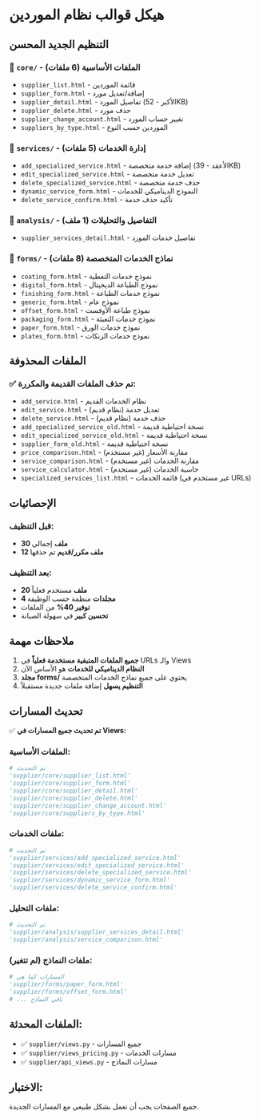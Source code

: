 # هيكل قوالب نظام الموردين

## التنظيم الجديد المحسن

### 📁 `core/` - الملفات الأساسية (6 ملفات)
- `supplier_list.html` - قائمة الموردين
- `supplier_form.html` - إضافة/تعديل مورد  
- `supplier_detail.html` - تفاصيل المورد (الأكبر - 52KB)
- `supplier_delete.html` - حذف مورد
- `supplier_change_account.html` - تغيير حساب المورد
- `suppliers_by_type.html` - الموردين حسب النوع

### 📁 `services/` - إدارة الخدمات (5 ملفات)
- `add_specialized_service.html` - إضافة خدمة متخصصة (الأعقد - 39KB)
- `edit_specialized_service.html` - تعديل خدمة متخصصة
- `delete_specialized_service.html` - حذف خدمة متخصصة
- `dynamic_service_form.html` - النموذج الديناميكي للخدمات
- `delete_service_confirm.html` - تأكيد حذف خدمة

### 📁 `analysis/` - التفاصيل والتحليلات (1 ملف)
- `supplier_services_detail.html` - تفاصيل خدمات المورد

### 📁 `forms/` - نماذج الخدمات المتخصصة (8 ملفات)
- `coating_form.html` - نموذج خدمات التغطية
- `digital_form.html` - نموذج الطباعة الديجيتال
- `finishing_form.html` - نموذج خدمات الطباعة
- `generic_form.html` - نموذج عام
- `offset_form.html` - نموذج طباعة الأوفست
- `packaging_form.html` - نموذج خدمات التعبئة
- `paper_form.html` - نموذج خدمات الورق
- `plates_form.html` - نموذج خدمات الزنكات

## الملفات المحذوفة

### ✅ تم حذف الملفات القديمة والمكررة:
- `add_service.html` - نظام الخدمات القديم
- `edit_service.html` - تعديل خدمة (نظام قديم)
- `delete_service.html` - حذف خدمة (نظام قديم)
- `add_specialized_service_old.html` - نسخة احتياطية قديمة
- `edit_specialized_service_old.html` - نسخة احتياطية قديمة
- `supplier_form_old.html` - نسخة احتياطية قديمة
- `price_comparison.html` - مقارنة الأسعار (غير مستخدم)
- `service_comparison.html` - مقارنة الخدمات (غير مستخدم)
- `service_calculator.html` - حاسبة الخدمات (غير مستخدم)
- `specialized_services_list.html` - قائمة الخدمات (غير مستخدم في URLs)

## الإحصائيات

### قبل التنظيف:
- **30 ملف** إجمالي
- **12 ملف مكرر/قديم** تم حذفها

### بعد التنظيف:
- **20 ملف** مستخدم فعلياً
- **4 مجلدات** منظمة حسب الوظيفة
- **توفير 40%** من الملفات
- **تحسين كبير** في سهولة الصيانة

## ملاحظات مهمة

1. **جميع الملفات المتبقية مستخدمة فعلياً** في URLs والـ Views
2. **النظام الديناميكي للخدمات** هو الأساس الآن
3. **مجلد forms/** يحتوي على جميع نماذج الخدمات المتخصصة
4. **التنظيم يسهل** إضافة ملفات جديدة مستقبلاً

## تحديث المسارات

✅ **تم تحديث جميع المسارات في Views:**

### الملفات الأساسية:
```python
# تم التحديث
'supplier/core/supplier_list.html'
'supplier/core/supplier_form.html'  
'supplier/core/supplier_detail.html'
'supplier/core/supplier_delete.html'
'supplier/core/supplier_change_account.html'
'supplier/core/suppliers_by_type.html'
```

### ملفات الخدمات:
```python
# تم التحديث
'supplier/services/add_specialized_service.html'
'supplier/services/edit_specialized_service.html'
'supplier/services/delete_specialized_service.html'
'supplier/services/dynamic_service_form.html'
'supplier/services/delete_service_confirm.html'
```

### ملفات التحليل:
```python
# تم التحديث
'supplier/analysis/supplier_services_detail.html'
'supplier/analysis/service_comparison.html'
```

### ملفات النماذج (لم تتغير):
```python
# المسارات كما هي
'supplier/forms/paper_form.html'
'supplier/forms/offset_form.html'
# ... باقي النماذج
```

## الملفات المحدثة:
- ✅ `supplier/views.py` - جميع المسارات
- ✅ `supplier/views_pricing.py` - مسارات الخدمات
- ✅ `supplier/api_views.py` - مسارات النماذج

## الاختبار:
جميع الصفحات يجب أن تعمل بشكل طبيعي مع المسارات الجديدة.

